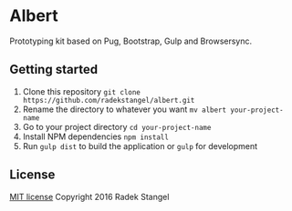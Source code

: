 # Albert

Prototyping kit based on Pug, Bootstrap, Gulp and Browsersync.

## Getting started

1. Clone this repository `git clone https://github.com/radekstangel/albert.git`
2. Rename the directory to whatever you want `mv albert your-project-name`
3. Go to your project directory `cd your-project-name`
4. Install NPM dependencies `npm install`
5. Run `gulp dist` to build the application or `gulp` for development

## License

[MIT license](http://opensource.org/licenses/MIT)
Copyright 2016 Radek Stangel
